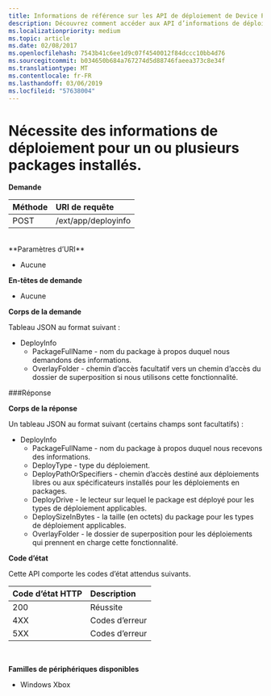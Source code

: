 ```yaml
---
title: Informations de référence sur les API de déploiement de Device Portal
description: Découvrez comment accéder aux API d’informations de déploiement par programmation.
ms.localizationpriority: medium
ms.topic: article
ms.date: 02/08/2017
ms.openlocfilehash: 7543b41c6ee1d9c07f4540012f84dccc10bb4d76
ms.sourcegitcommit: b034650b684a767274d5d88746faeea373c8e34f
ms.translationtype: MT
ms.contentlocale: fr-FR
ms.lasthandoff: 03/06/2019
ms.locfileid: "57638004"
---
```

# <a name="requests-deployment-information-for-one-or-more-installed-packages"></a>Nécessite des informations de déploiement pour un ou plusieurs packages installés.

**Demande**

Méthode      | URI de requête
:------     | :------
POST | /ext/app/deployinfo
<br />
**Paramètres d’URI**

 - Aucune

**En-têtes de demande**

- Aucune

**Corps de la demande**

Tableau JSON au format suivant :

* DeployInfo
  * PackageFullName - nom du package à propos duquel nous demandons des informations.
  * OverlayFolder - chemin d’accès facultatif vers un chemin d’accès du dossier de superposition si nous utilisons cette fonctionnalité.

###<a name="response"></a>Réponse

**Corps de la réponse**

Un tableau JSON au format suivant (certains champs sont facultatifs) :

* DeployInfo
  * PackageFullName - nom du package à propos duquel nous recevons des informations.
  * DeployType - type du déploiement.
  * DeployPathOrSpecifiers - chemin d’accès destiné aux déploiements libres ou aux spécificateurs installés pour les déploiements en packages.
  * DeployDrive - le lecteur sur lequel le package est déployé pour les types de déploiement applicables.
  * DeploySizeInBytes - la taille (en octets) du package pour les types de déploiement applicables.
  * OverlayFolder - le dossier de superposition pour les déploiements qui prennent en charge cette fonctionnalité.

**Code d’état**

Cette API comporte les codes d’état attendus suivants.

Code d’état HTTP      | Description
:------     | :-----
200 | Réussite
4XX | Codes d’erreur
5XX | Codes d’erreur
<br />

**Familles de périphériques disponibles**

* Windows Xbox